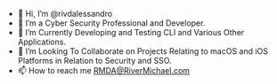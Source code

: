 - 👋 Hi, I’m @rivdalessandro
- 👀 I’m a Cyber Security Professional and Developer.
- 🌱 I’m Currently Developing and Testing CLI and Various Other Applications.
- 💞️ I’m Looking To Collaborate on Projects Relating to macOS and iOS Platforms in Relation to Security and SSO.
- 📫 How to reach me RMDA@RiverMichael.com

<!---
rivdalessandro/rivdalessandro is a ✨ special ✨ repository because its `README.md` (this file) appears on your GitHub profile.
You can click the Preview link to take a look at your changes.
--->
